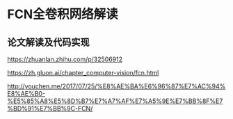 FCN全卷积网络解读
===============


## 论文解读及代码实现

https://zhuanlan.zhihu.com/p/32506912

https://zh.gluon.ai/chapter_computer-vision/fcn.html

http://youchen.me/2017/07/25/%E8%AE%BA%E6%96%87%E7%AC%94%E8%AE%B0-%E5%85%A8%E5%8D%B7%E7%A7%AF%E7%A5%9E%E7%BB%8F%E7%BD%91%E7%BB%9C-FCN/

